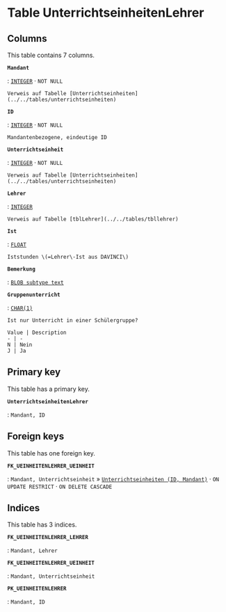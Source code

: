 # Table **UnterrichtseinheitenLehrer**

## Columns

This table contains 7 columns.

**`Mandant`**

:   [`INTEGER`](https://firebirdsql.org/file/documentation/html/en/refdocs/fblangref40/firebird-40-language-reference.html#fblangref40-datatypes-inttypes) · `NOT NULL`

    Verweis auf Tabelle [Unterrichtseinheiten](../../tables/unterrichtseinheiten)

**`ID`**

:   [`INTEGER`](https://firebirdsql.org/file/documentation/html/en/refdocs/fblangref40/firebird-40-language-reference.html#fblangref40-datatypes-inttypes) · `NOT NULL`

    Mandantenbezogene, eindeutige ID

**`Unterrichtseinheit`**

:   [`INTEGER`](https://firebirdsql.org/file/documentation/html/en/refdocs/fblangref40/firebird-40-language-reference.html#fblangref40-datatypes-inttypes) · `NOT NULL`

    Verweis auf Tabelle [Unterrichtseinheiten](../../tables/unterrichtseinheiten)

**`Lehrer`**

:   [`INTEGER`](https://firebirdsql.org/file/documentation/html/en/refdocs/fblangref40/firebird-40-language-reference.html#fblangref40-datatypes-inttypes)

    Verweis auf Tabelle [tblLehrer](../../tables/tbllehrer)

**`Ist`**

:   [`FLOAT`](https://firebirdsql.org/file/documentation/html/en/refdocs/fblangref40/firebird-40-language-reference.html#fblangref40-datatypes-floattypes)

    Iststunden \(=Lehrer\-Ist aus DAVINCI\)

**`Bemerkung`**

:   [`BLOB subtype text`](https://firebirdsql.org/file/documentation/html/en/refdocs/fblangref40/firebird-40-language-reference.html#fblangref40-datatypes-bnrytypes)

**`Gruppenunterricht`**

:   [`CHAR(1)`](https://firebirdsql.org/file/documentation/html/en/refdocs/fblangref40/firebird-40-language-reference.html#fblangref40-datatypes-chartypes)

    Ist nur Unterricht in einer Schülergruppe?

    Value | Description
    - | -
    N | Nein
    J | Ja

## Primary key

This table has a primary key.

**`UnterrichtseinheitenLehrer`**

:   `Mandant, ID`

## Foreign keys

This table has one foreign key.

**`FK_UEINHEITENLEHRER_UEINHEIT`**

:   `Mandant, Unterrichtseinheit` » [`Unterrichtseinheiten (ID, Mandant)`](../../tables/unterrichtseinheiten) · `ON UPDATE RESTRICT` · `ON DELETE CASCADE`

## Indices

This table has 3 indices.

**`FK_UEINHEITENLEHRER_LEHRER`**

:   `Mandant, Lehrer`

**`FK_UEINHEITENLEHRER_UEINHEIT`**

:   `Mandant, Unterrichtseinheit`

**`PK_UEINHEITENLEHRER`**

:   `Mandant, ID`
